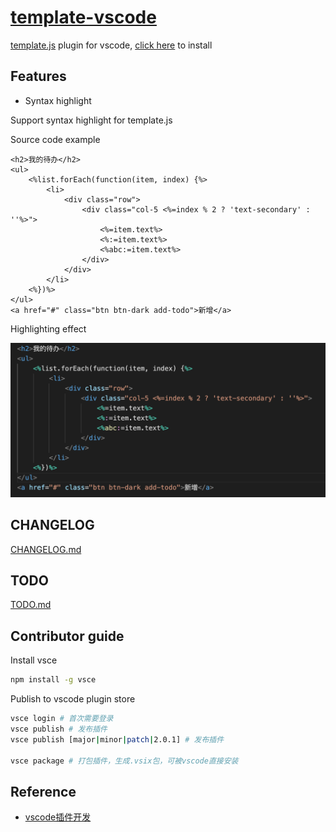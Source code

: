 # [template-vscode](https://github.com/yanhaijing/template-vscode)

[template.js](https://github.com/yanhaijing/template.js) plugin for vscode, [click here](https://marketplace.visualstudio.com/items?itemName=yanhaijing1234.templatejs) to install

## Features

- Syntax highlight

Support syntax highlight for template.js

Source code example

```
<h2>我的待办</h2>
<ul>
    <%list.forEach(function(item, index) {%>
        <li>
            <div class="row">
                <div class="col-5 <%=index % 2 ? 'text-secondary' : ''%>">
                    <%=item.text%>
                    <%:=item.text%>
                    <%abc:=item.text%>
                </div>
            </div>
        </li>
    <%})%>
</ul>
<a href="#" class="btn btn-dark add-todo">新增</a>
```

Highlighting effect

![](./img/demo.png)

## CHANGELOG
[CHANGELOG.md](https://github.com/yanhaijing/template-vscode/blob/master/CHANGELOG.md)

## TODO
[TODO.md](https://github.com/yanhaijing/template-vscode/blob/master/TODO.md)

## Contributor guide

Install vsce

```bash
npm install -g vsce
```

Publish to vscode plugin store

```bash
vsce login # 首次需要登录
vsce publish # 发布插件
vsce publish [major|minor|patch|2.0.1] # 发布插件

vsce package # 打包插件，生成.vsix包，可被vscode直接安装
```

## Reference

- [vscode插件开发](https://liiked.github.io/VS-Code-Extension-Doc-ZH/#/)